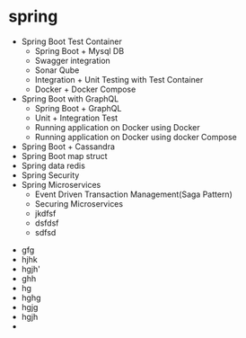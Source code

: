 # spring
 * Spring Boot Test Container
   - Spring Boot + Mysql DB
   - Swagger integration
   - Sonar Qube
   - Integration + Unit Testing with Test Container
   - Docker + Docker Compose
 * Spring Boot with GraphQL
   - Spring Boot + GraphQL
   - Unit + Integration Test
   - Running application on Docker using Docker
   - Running application on Docker using docker Compose
 * Spring Boot + Cassandra
 * Spring Boot map struct
 * Spring data redis
 * Spring Security
 * Spring Microservices
   - Event Driven Transaction Management(Saga Pattern)
   - Securing Microservices
   - jkdfsf
   - dsfdsf
   - sdfsd
   
  - gfg
  - hjhk
  - hgjh'
  - ghh
  - hg
  - hghg
  - hgjg
  - hgjh
  - 
